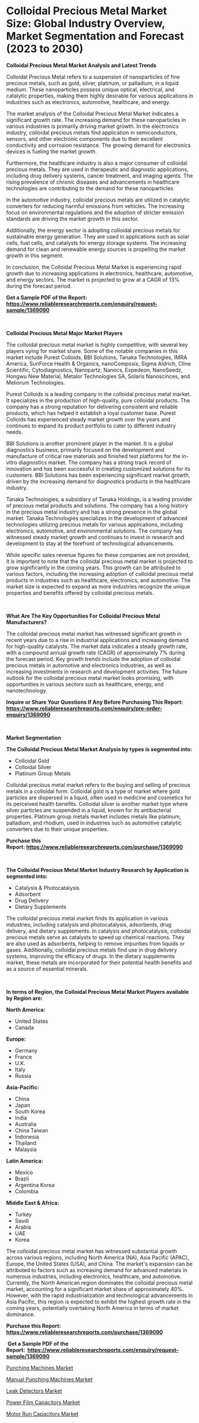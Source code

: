 <p><h1>Colloidal Precious Metal Market Size: Global Industry Overview, Market Segmentation and Forecast (2023 to 2030)</h1></p><p><strong>Colloidal Precious Metal Market Analysis and Latest Trends</strong></p>
<p><p>Colloidal Precious Metal refers to a suspension of nanoparticles of fine precious metals, such as gold, silver, platinum, or palladium, in a liquid medium. These nanoparticles possess unique optical, electrical, and catalytic properties, making them highly desirable for various applications in industries such as electronics, automotive, healthcare, and energy.</p><p>The market analysis of the Colloidal Precious Metal Market indicates a significant growth rate. The increasing demand for these nanoparticles in various industries is primarily driving market growth. In the electronics industry, colloidal precious metals find application in semiconductors, sensors, and other electronic components due to their excellent conductivity and corrosion resistance. The growing demand for electronics devices is fueling the market growth.</p><p>Furthermore, the healthcare industry is also a major consumer of colloidal precious metals. They are used in therapeutic and diagnostic applications, including drug delivery systems, cancer treatment, and imaging agents. The rising prevalence of chronic diseases and advancements in healthcare technologies are contributing to the demand for these nanoparticles.</p><p>In the automotive industry, colloidal precious metals are utilized in catalytic converters for reducing harmful emissions from vehicles. The increasing focus on environmental regulations and the adoption of stricter emission standards are driving the market growth in this sector.</p><p>Additionally, the energy sector is adopting colloidal precious metals for sustainable energy generation. They are used in applications such as solar cells, fuel cells, and catalysts for energy storage systems. The increasing demand for clean and renewable energy sources is propelling the market growth in this segment.</p><p>In conclusion, the Colloidal Precious Metal Market is experiencing rapid growth due to increasing applications in electronics, healthcare, automotive, and energy sectors. The market is projected to grow at a CAGR of 13% during the forecast period.</p></p>
<p><strong>Get a Sample PDF of the Report:&nbsp; <a href="https://www.reliableresearchreports.com/enquiry/request-sample/1369090">https://www.reliableresearchreports.com/enquiry/request-sample/1369090</a></strong></p>
<p>&nbsp;</p>
<p><strong>Colloidal Precious Metal Major Market Players</strong></p>
<p><p>The colloidal precious metal market is highly competitive, with several key players vying for market share. Some of the notable companies in this market include Purest Colloids, BBI Solutions, Tanaka Technologies, IMRA America, SunForce Health & Organics, nanoComposix, Sigma Aldrich, Cline Scientific, Cytodiagnostics, Nanopartz, Nanocs, Expedeon, NanoSeedz, Hongwu New Material, Metalor Technologies SA, Solaris Nanoscinces, and Meliorum Technologies.</p><p>Purest Colloids is a leading company in the colloidal precious metal market. It specializes in the production of high-quality, pure colloidal products. The company has a strong reputation for delivering consistent and reliable products, which has helped it establish a loyal customer base. Purest Colloids has experienced steady market growth over the years and continues to expand its product portfolio to cater to different industry needs.</p><p>BBI Solutions is another prominent player in the market. It is a global diagnostics business, primarily focused on the development and manufacture of critical raw materials and finished test platforms for the in-vitro diagnostics market. The company has a strong track record of innovation and has been successful in creating customized solutions for its customers. BBI Solutions has been experiencing significant market growth, driven by the increasing demand for diagnostics products in the healthcare industry.</p><p>Tanaka Technologies, a subsidiary of Tanaka Holdings, is a leading provider of precious metal products and solutions. The company has a long history in the precious metal industry and has a strong presence in the global market. Tanaka Technologies specializes in the development of advanced technologies utilizing precious metals for various applications, including electronics, automotive, and environmental solutions. The company has witnessed steady market growth and continues to invest in research and development to stay at the forefront of technological advancements.</p><p>While specific sales revenue figures for these companies are not provided, it is important to note that the colloidal precious metal market is projected to grow significantly in the coming years. This growth can be attributed to various factors, including the increasing adoption of colloidal precious metal products in industries such as healthcare, electronics, and automotive. The market size is expected to expand as more industries recognize the unique properties and benefits offered by colloidal precious metals.</p></p>
<p>&nbsp;</p>
<p><strong>What Are The Key Opportunities For Colloidal Precious Metal Manufacturers?</strong></p>
<p><p>The colloidal precious metal market has witnessed significant growth in recent years due to a rise in industrial applications and increasing demand for high-quality catalysts. The market data indicates a steady growth rate, with a compound annual growth rate (CAGR) of approximately 7% during the forecast period. Key growth trends include the adoption of colloidal precious metals in automotive and electronics industries, as well as increasing investments in research and development activities. The future outlook for the colloidal precious metal market looks promising, with opportunities in various sectors such as healthcare, energy, and nanotechnology.</p></p>
<p><strong>Inquire or Share Your Questions If Any Before Purchasing This Report: <a href="https://www.reliableresearchreports.com/enquiry/pre-order-enquiry/1369090">https://www.reliableresearchreports.com/enquiry/pre-order-enquiry/1369090</a></strong></p>
<p>&nbsp;</p>
<p><strong>Market Segmentation</strong></p>
<p><strong>The Colloidal Precious Metal Market Analysis by types is segmented into:</strong></p>
<p><ul><li>Colloidal Gold</li><li>Colloidal Silver</li><li>Platinum Group Metals</li></ul></p>
<p><p>Colloidal precious metal market refers to the buying and selling of precious metals in a colloidal form. Colloidal gold is a type of market where gold particles are dispersed in a liquid, often used in medicine and cosmetics for its perceived health benefits. Colloidal silver is another market type where silver particles are suspended in a liquid, known for its antibacterial properties. Platinum group metals market includes metals like platinum, palladium, and rhodium, used in industries such as automotive catalytic converters due to their unique properties.</p></p>
<p><strong>Purchase this Report:&nbsp;<a href="https://www.reliableresearchreports.com/purchase/1369090">https://www.reliableresearchreports.com/purchase/1369090</a></strong></p>
<p>&nbsp;</p>
<p><strong>The Colloidal Precious Metal Market Industry Research by Application is segmented into:</strong></p>
<p><ul><li>Catalysis & Photocatalysis</li><li>Adsorbent</li><li>Drug Delivery</li><li>Dietary Supplements</li></ul></p>
<p><p>The colloidal precious metal market finds its application in various industries, including catalysis and photocatalysis, adsorbents, drug delivery, and dietary supplements. In catalysis and photocatalysis, colloidal precious metals serve as catalysts to speed up chemical reactions. They are also used as adsorbents, helping to remove impurities from liquids or gases. Additionally, colloidal precious metals find use in drug delivery systems, improving the efficacy of drugs. In the dietary supplements market, these metals are incorporated for their potential health benefits and as a source of essential minerals.</p></p>
<p>&nbsp;</p>
<p><strong>In terms of Region, the Colloidal Precious Metal Market Players available by Region are:</strong></p>
<p>
    <p> <strong> North America: </strong>
        <ul>
            <li>United States</li>
            <li>Canada</li>
        </ul>
        </p> 
    <p> <strong> Europe: </strong>
        <ul>
            <li>Germany</li>
            <li>France</li>
            <li>U.K.</li>
            <li>Italy</li>
            <li>Russia</li>
        </ul>
        </p> 
    <p> <strong> Asia-Pacific: </strong>
        <ul>
            <li>China</li>
            <li>Japan</li>
            <li>South Korea</li>
            <li>India</li>
            <li>Australia</li>
            <li>China Taiwan</li>
            <li>Indonesia</li>
            <li>Thailand</li>
            <li>Malaysia</li>
        </ul>
        </p> 
    <p> <strong> Latin America: </strong>
        <ul>
            <li>Mexico</li>
            <li>Brazil</li>
            <li>Argentina Korea</li>
            <li>Colombia</li>
        </ul>
        </p> 
    <p> <strong> Middle East & Africa: </strong>
        <ul>
            <li>Turkey</li>
            <li>Saudi</li>
            <li>Arabia</li>
            <li>UAE</li>
            <li>Korea</li>
        </ul>
    </p>
    </p>
<p><p>The colloidal precious metal market has witnessed substantial growth across various regions, including North America (NA), Asia Pacific (APAC), Europe, the United States (USA), and China. The market's expansion can be attributed to factors such as increasing demand for advanced materials in numerous industries, including electronics, healthcare, and automotive. Currently, the North American region dominates the colloidal precious metal market, accounting for a significant market share of approximately 40%. However, with the rapid industrialization and technological advancements in Asia Pacific, this region is expected to exhibit the highest growth rate in the coming years, potentially overtaking North America in terms of market dominance.</p></p>
<p><strong>Purchase this Report: <a href="https://www.reliableresearchreports.com/purchase/1369090">https://www.reliableresearchreports.com/purchase/1369090</a></strong></p>
<p>&nbsp;<strong>Get a Sample PDF of the Report:&nbsp;&nbsp;<a href="https://www.reliableresearchreports.com/enquiry/request-sample/1369090">https://www.reliableresearchreports.com/enquiry/request-sample/1369090</a></strong></p>
<p><strong></strong></p>
<p><p><a href="https://www.linkedin.com/pulse/punching-machines-market-size-share-global-analysis-xmrmf/">Punching Machines Market</a></p><p><a href="https://www.linkedin.com/pulse/manual-punching-machines-market-challenges-opportunities-unj8f/">Manual Punching Machines Market</a></p><p><a href="https://www.linkedin.com/pulse/leak-detectors-market-research-report-unlocks-oskwf/">Leak Detectors Market</a></p><p><a href="https://medium.com/@vidyap2912/power-film-capacitors-market-size-growth-forecast-2023-2030-bdcd82150033">Power Film Capacitors Market</a></p><p><a href="https://medium.com/@v27092023/motor-run-capacitors-market-size-growth-forecast-2023-2030-a37f4d35d6a0">Motor Run Capacitors Market</a></p></p>